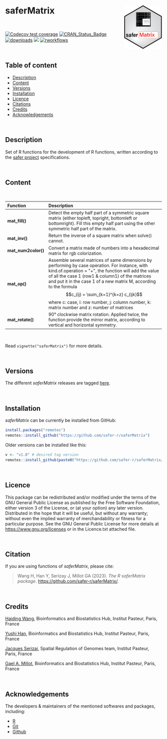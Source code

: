 
# saferMatrix <a href="">[<img src="man/figures/saferMatrix.png" align="right" height="140" />](https://safer-r.github.io/saferMatrix)</a>

<br />

<!-- badges: start -->

[![Codecov test coverage](https://codecov.io/github/safer-r/saferMatrix/coverage.svg?branch=master)](https://app.codecov.io/github/safer-r/saferMatrix?branch=master)
[![CRAN_Status_Badge](https://www.r-pkg.org/badges/version/saferMatrix)](https://cran.r-project.org/package=saferMatrix)
[![downloads](https://cranlogs.r-pkg.org/badges/saferMatrix)](https://www.rdocumentation.org/trends)
[![](https://img.shields.io/badge/license-GPL3.0-green.svg)](https://opensource.org/licenses/MITgpl-3-0)
[![rworkflows](https://github.com/safer-r/saferMatrix/actions/workflows/rworkflows.yml/badge.svg)](https://github.com/safer-r/saferMatrix/actions/workflows/rworkflows.yml)
<!-- badges: end -->

<br />

## Table of content

   - [Description](#description)
   - [Content](#content)
   - [Versions](#versions)
   - [Installation](#installation)
   - [Licence](#licence)
   - [Citations](#citations)
   - [Credits](#credits)
   - [Acknowledgements](#acknowledgements)

<br />

## Description

Set of R functions for the development of R functions, written according to the [safer project](https://github.com/safer-r) specifications.

<br />

## Content
<br />

| Function | Description |
| :--- | :--- |
| **mat_fill()** | Detect the empty half part of a symmetric square matrix (either topleft, topright, bottomleft or bottomright). Fill this empty half part using the other symmetric half part of the matrix. |
| **mat_inv()** | Return the inverse of a square matrix when solve() cannot. |
| **mat_num2color()** | Convert a matrix made of numbers into a hexadecimal matrix for rgb colorization. |
| **mat_op()** | Assemble several matrices of same dimensions by performing by case operation. For instance, with kind.of.operation = "+", the function will add the value of all the case 1 (row1 & column1) of the matrices and put it in the case 1 of a new matrix M, according to the formula $$c_{ij} = \sum_{k=1}^{k=z} c_{ijk}$$ where c: case, i: row number, j: column number, k: matrix number and z: number of matrices |
| **mat_rotate()** | 90° clockwise matrix rotation. Applied twice, the function provide the mirror matrix, according to vertical and horizontal symmetry. |

<br />

Read `vignette("saferMatrix")` for more details.

<br />

## Versions

The different *saferMatrix* releases are tagged [here](https://github.com/safer-r/saferMatrix/tags).

<br />

## Installation

*saferMatrix* can be currently be installed from GitHub:

```r
install.packages("remotes")
remotes::install_github("https://github.com/safer-r/saferMatrix")
```

Older versions can be installed like this:

```r
v <- "v1.0" # desired tag version
remotes::install_github(paste0("https://github.com/safer-r/saferMatrix/tree/", v))
```

<br />

## Licence

This package can be redistributed and/or modified under the terms of the GNU General Public License as published by the Free Software Foundation, either version 3 of the License, or (at your option) any later version.
Distributed in the hope that it will be useful, but without any warranty; without even the implied warranty of merchandability or fitness for a particular purpose.
See the GNU General Public License for more details at https://www.gnu.org/licenses or in the Licence.txt attached file.

<br />

## Citation

If you are using functions of *saferMatrix*, please cite: 

> Wang H, Han Y, Serizay J, Millot GA (2023). _The R saferMatrix package_.
> <https://github.com/safer-r/saferMatrix/>.

<br />

## Credits

[Haiding Wang](https://github.com/Tintin2710), Bioinformatics and Biostatistics Hub, Institut Pasteur, Paris, France

[Yushi Han](https://github.com/yushiHn/), Bioinformatics and Biostatistics Hub, Institut Pasteur, Paris, France

[Jacques Serizai](https://github.com/js2264), Spatial Regulation of Genomes team, Institut Pasteur, Paris, France

[Gael A. Millot](https://github.com/gael-millot), Bioinformatics and Biostatistics Hub, Institut Pasteur, Paris, France

<br />

## Acknowledgements

The developers & maintainers of the mentioned softwares and packages, including:

- [R](https://www.r-project.org/)
- [Git](https://git-scm.com/)
- [Github](https://github.com/)

